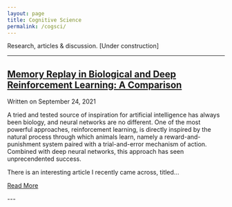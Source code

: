 ```yaml
---
layout: page
title: Cognitive Science
permalink: /cogsci/
---
```

Research, articles & discussion. [Under construction]

---
<body>
    
<h2><a href="https://osghaffar.github.io/cogsci/RL-and-Memory-Replay/">Memory Replay in Biological and Deep Reinforcement Learning: A Comparison</a></h2>

<div class="date">
    Written on September 24, 2021
  </div>
  
A tried and tested source of inspiration for artificial intelligence has always been biology, and neural networks are no different. One of the most powerful approaches, reinforcement learning, is directly inspired by the natural process through which animals learn, namely a reward-and-punishment system paired with a trial-and-error mechanism of action. Combined with deep neural networks, this approach has seen unprecendented success.

There is an interesting article I recently came across, titled...

<a href="https://osghaffar.github.io/cogsci/RL-and-Memory-Replay/" class="read-more">Read More</a>
</body>
---
